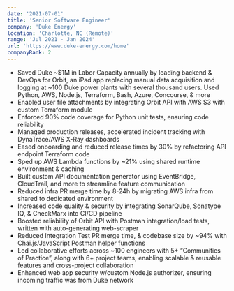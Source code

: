 ```yaml
---
date: '2021-07-01'
title: 'Senior Software Engineer'
company: 'Duke Energy'
location: 'Charlotte, NC (Remote)'
range: 'Jul 2021 - Jan 2024'
url: 'https://www.duke-energy.com/home'
companyRank: 2
---
```


- Saved Duke ~$1M in Labor Capacity annually by leading backend & DevOps for Orbit, an iPad app replacing manual data acquisition and logging at ~100 Duke power plants with several thousand users. Used Python, AWS, Node.js, Terraform, Bash, Azure, Concourse, & more
- Enabled user file attachments by integrating Orbit API with AWS S3 with custom Terraform module
- Enforced 90% code coverage for Python unit tests, ensuring code reliability
- Managed production releases, accelerated incident tracking with DynaTrace/AWS X-Ray dashboards
- Eased onboarding and reduced release times by 30% by refactoring API endpoint Terraform code 
- Sped up AWS Lambda functions by ~21% using shared runtime environment & caching
- Built custom API documentation generator using EventBridge, CloudTrail, and more to streamline feature communication
- Reduced infra PR merge time by 8-24h by migrating AWS infra from shared to dedicated environment 
- Increased code quality & security by integrating SonarQube, Sonatype IQ, & CheckMarx into CI/CD pipeline
- Boosted reliability of Orbit API with Postman integration/load tests, written with auto-generating web-scraper
- Reduced Integration Test PR merge time, & codebase size by ~94% with Chai.js/JavaScript Postman helper functions
- Led collaborative efforts across ~100 engineers with 5+ “Communities of Practice”, along with 6+ project teams, enabling scalable & reusable features and cross-project collaboration
- Enhanced web app security w/custom Node.js authorizer, ensuring incoming traffic was from Duke network